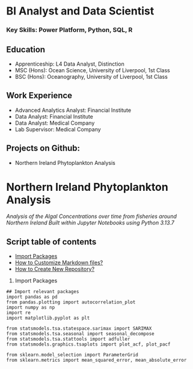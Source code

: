 # BI Analyst and Data Scientist
### **Key Skills: Power Platform, Python, SQL, R**

## Education
- Apprenticeship: L4 Data Analyst, Distinction 
- MSC (Hons): Ocean Science, University of Liverpool, 1st Class
- BSC (Hons): Oceanography, University of Liverpool, 1st Class

## Work Experience
- Advanced Analytics Analyst: Financial Institute
- Data Analyst: Financial Institute
- Data Analyst: Medical Company
- Lab Supervisor: Medical Company

## Projects on Github:
- Northern Ireland Phytoplankton Analysis

# Northern Ireland Phytoplankton Analysis
*Analysis of the Algal Concentrations over time from fisheries around Northern Ireland*
*Built within Jupyter Notebooks using Python 3.13.7*
## Script table of contents
- [Import Packages](#Import-Packages)
- [How to Customize Markdown files?](#how-to-customize-markdown-files)
- [How to Create New Repository?](#how-to-create-new-repository)

1. Import Packages
```
## Import relevant packages
import pandas as pd
from pandas.plotting import autocorrelation_plot
import numpy as np
import re
import matplotlib.pyplot as plt

from statsmodels.tsa.statespace.sarimax import SARIMAX
from statsmodels.tsa.seasonal import seasonal_decompose
from statsmodels.tsa.stattools import adfuller
from statsmodels.graphics.tsaplots import plot_acf, plot_pacf

from sklearn.model_selection import ParameterGrid
from sklearn.metrics import mean_squared_error, mean_absolute_error
```
